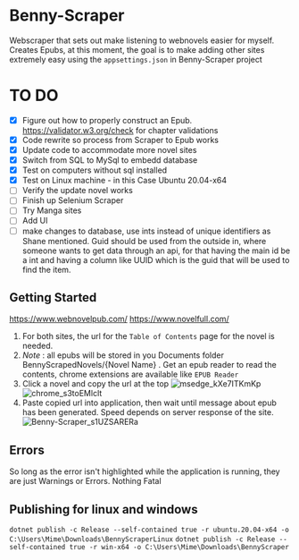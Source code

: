 # Benny-Scraper
Webscraper that sets out make listening to webnovels easier for myself. Creates Epubs, at this moment, the goal is to make adding other sites extremely easy using the `appsettings.json` in Benny-Scraper project

# TO DO
- [x] Figure out how to properly construct an Epub. https://validator.w3.org/check for chapter validations
- [x] Code rewrite so process from Scraper to Epub works
- [x] Update code to accommodate more novel sites
- [x] Switch from SQL to MySql to embedd database
- [x] Test on computers without sql installed
- [x] Test on Linux machine - in this Case Ubuntu 20.04-x64
- [ ] Verify the update novel works
- [ ] Finish up Selenium Scraper
- [ ] Try Manga sites
- [ ] Add UI
- [ ] make changes to database, use ints instead of unique identifiers as Shane mentioned. Guid should be used from the outside in, where someone wants to get data through an api, for that having the main id be a int and having a column like UUID which is the guid that will be used to find the item.

## Getting Started
https://www.webnovelpub.com/
https://www.novelfull.com/
1. For both sites, the url for the `Table of Contents` page for the novel is needed. 
2. *Note* : all epubs will be stored in you Documents folder BennyScrapedNovels/{Novel Name} . Get an epub reader to read the contents, chrome extensions are available like `EPUB Reader`
3. Click a novel and copy the url at the top ![msedge_kXe7ITKmKp](https://github.com/feahnthor/Benny-Scraper/assets/8980094/23edc857-1e5c-4a08-9482-ee594bcb9133)
![chrome_s3toEMlclt](https://github.com/feahnthor/Benny-Scraper/assets/8980094/76e1c90f-7638-4585-bbcf-3b6e51334434)
4. Paste copied url into application, then wait until message about epub has been generated. Speed depends on server response of the site.![Benny-Scraper_s1UZSARERa](https://github.com/feahnthor/Benny-Scraper/assets/8980094/6be17188-e9ce-4fd2-89fd-2c575a4b97c6)


## Errors
So long as the error isn't highlighted while the application is running, they are just Warnings or Errors. Nothing Fatal

## Publishing for linux and windows
`dotnet publish -c Release --self-contained true -r ubuntu.20.04-x64 -o C:\Users\Mime\Downloads\BennyScraperLinux`
`dotnet publish -c Release --self-contained true -r win-x64 -o C:\Users\Mime\Downloads\BennyScraper`
